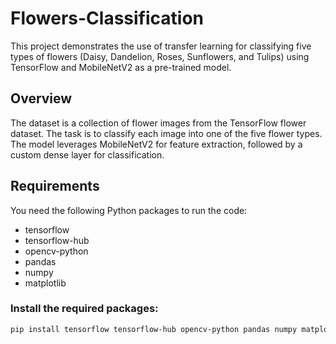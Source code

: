 # Flowers-Classification

This project demonstrates the use of transfer learning for classifying five types of flowers (Daisy, Dandelion, Roses, Sunflowers, and Tulips) using TensorFlow and MobileNetV2 as a pre-trained model.

## Overview
The dataset is a collection of flower images from the TensorFlow flower dataset. The task is to classify each image into one of the five flower types. The model leverages MobileNetV2 for feature extraction, followed by a custom dense layer for classification.

## Requirements
You need the following Python packages to run the code:

- tensorflow
- tensorflow-hub
- opencv-python
- pandas
- numpy
- matplotlib

### Install the required packages:
```bash
pip install tensorflow tensorflow-hub opencv-python pandas numpy matplotlib
